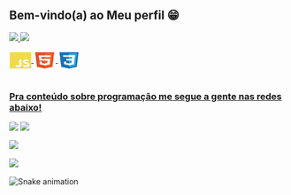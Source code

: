 ## Bem-vindo(a) ao Meu perfil 😁

 <div>
   <a href="https://github.com/ViniciusAmbrosio">
   <img height="180em" src="https://github-readme-stats.vercel.app/api?username=ViniciusAmbrosio&show_icons=true&theme=tokyonight&include_all_commits=true&count_private=true"/>
   <img height="180em" src="https://github-readme-stats.vercel.app/api/top-langs/?username=ViniciusAmbrosio&layout=compact&langs_count=6&theme=tokyonight"/>

</div>
<div style="display: inline_block"><br>
  <img align="center" alt="Js" height="30" width="40" src="https://raw.githubusercontent.com/devicons/devicon/master/icons/javascript/javascript-plain.svg">
  <img align="center" alt="HTML" height="30" width="40" src="https://raw.githubusercontent.com/devicons/devicon/master/icons/html5/html5-original.svg">
  <img align="center" alt="CSS" height="30" width="40" src="https://raw.githubusercontent.com/devicons/devicon/master/icons/css3/css3-original.svg">
</div>
 
 <br>
 
  ### Pra conteúdo sobre programação me segue a gente nas redes abaixo!
 
<div> 
  <a href = "mailto:viiniicius.henrique@gmail.com"><img src="https://img.shields.io/badge/-Gmail-%23333?style=for-the-badge&logo=gmail&logoColor=white" target="_blank"></a>
  <a href="https://www.instagram.com/viiniciusambrosio/" target="_blank"><img src="https://img.shields.io/badge/-Instagram-%23E4405F?style=for-the-badge&logo=instagram&logoColor=white" target="_blank"></a>

 <a href="" target="_blank"><img src="https://img.shields.io/badge/Discord-7289DA?style=for-the-badge&logo=discord&logoColor=white" target="_blank"></a>
 
  <a href="" target="_blank"><img src="https://img.shields.io/badge/-LinkedIn-%230077B5?style=for-the-badge&logo=linkedin&logoColor=white" target="_blank"></a> 

 
  ![Snake animation](https://github.com/ViniciusAmbrosio/ViniciusAmbrosio/blob/output/github-contribution-grid-snake.svg)

</div>
